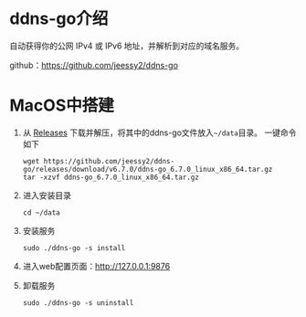 # ddns-go介绍

自动获得你的公网 IPv4 或 IPv6 地址，并解析到对应的域名服务。

github：https://github.com/jeessy2/ddns-go

# MacOS中搭建

1. 从 [Releases](https://github.com/jeessy2/ddns-go/releases) 下载并解压，将其中的ddns-go文件放入`~/data`目录。
   一键命令如下

   ```
   wget https://github.com/jeessy2/ddns-go/releases/download/v6.7.0/ddns-go_6.7.0_linux_x86_64.tar.gz
   tar -xzvf ddns-go_6.7.0_linux_x86_64.tar.gz
   ```
2. 进入安装目录

   ```
   cd ~/data
   ```

3. 安装服务

   ```
   sudo ./ddns-go -s install
   ```

4. 进入web配置页面：http://127.0.0.1:9876
5. 卸载服务

   ```
   sudo ./ddns-go -s uninstall